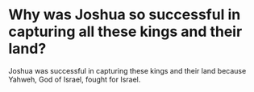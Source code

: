 # Why was Joshua so successful in capturing all these kings and their land?

Joshua was successful in capturing these kings and their land because Yahweh, God of Israel, fought for Israel.
